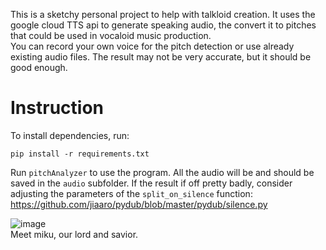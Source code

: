 This is a sketchy personal project to help with talkloid creation. It uses the google cloud TTS api to generate speaking audio, the convert it to pitches that could be used in vocaloid music production. <br>
You can record your own voice for the pitch detection or use already existing audio files. The result may not be very accurate, but it should be good enough.

# Instruction

To install dependencies, run:

``pip install -r requirements.txt``

Run ``pitchAnalyzer`` to use the program. All the audio will be and should be saved in the ``audio`` subfolder. If the result if off pretty badly, consider adjusting the parameters of the 
``split_on_silence`` function: https://github.com/jiaaro/pydub/blob/master/pydub/silence.py


![image](https://github.com/user-attachments/assets/9bd07a02-8d2a-4e18-a84e-1d1f481b42c7) <br>
Meet miku, our lord and savior.


